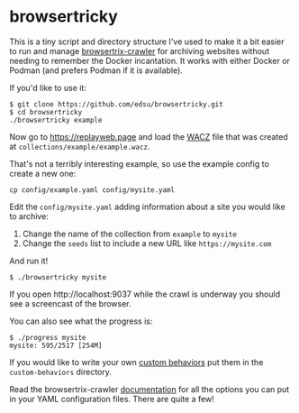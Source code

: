# browsertricky

This is a tiny script and directory structure I've used to make it a bit easier
to run and manage [browsertrix-crawler] for archiving websites without needing
to remember the Docker incantation. It works with either Docker or Podman (and
prefers Podman if it is available).

If you'd like to use it:

```
$ git clone https://github.com/edsu/browsertricky.git
$ cd browsertricky
./browsertricky example
```

Now go to https://replayweb.page and load the [WACZ] file that was created at `collections/example/example.wacz`. 

That's not a terribly interesting example, so use the example config to create a new one:

```
cp config/example.yaml config/mysite.yaml
```

Edit the `config/mysite.yaml` adding information about a site you would like to archive:

1. Change the name of the collection from `example` to `mysite`
2. Change the `seeds` list to include a new URL like `https://mysite.com`

And run it!

```
$ ./browsertricky mysite
```

If you open http://localhost:9037 while the crawl is underway you should see a screencast of the browser.

You can also see what the progress is:

```
$ ./progress mysite
mysite: 595/2517 [254M]
```

If you would like to write your own [custom behaviors] put them in the `custom-behaviors` directory.

Read the browsertrix-crawler [documentation] for all the options you can put in your YAML configuration files. There are quite a few!

[browsertrix-crawler]: https://github.com/webrecorder/browsertrix-crawler
[documentation]: https://github.com/webrecorder/browsertrix-crawler/blob/main/README.md
[WACZ]: https://specs.webrecorder.net/wacz/latest/
[custom behaviors]: https://github.com/webrecorder/browsertrix-crawler#additional-custom-behaviors


